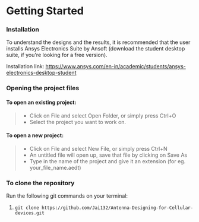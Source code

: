 # Getting Started

### Installation
To understand the designs and the results, it is recommended that the user installs Ansys Electronics Suite by Ansoft (download the student desktop suite, if you're looking for a free version).

Installation link: https://www.ansys.com/en-in/academic/students/ansys-electronics-desktop-student

### Opening the project files
#### To open an existing project:
> + Click on File and select Open Folder, or simply press Ctrl+O
> + Select the project you want to work on.
#### To open a new project:
> + Click on File and select New File, or simply press Ctrl+N
> + An untitled file will open up, save that file by clicking on Save As
> + Type in the name of the project and give it an extension (for eg. your_file_name.aedt)

### To clone the repository
Run the following git commands on your terminal:
1. `git clone https://github.com/Jai132/Antenna-Designing-for-Cellular-devices.git`
